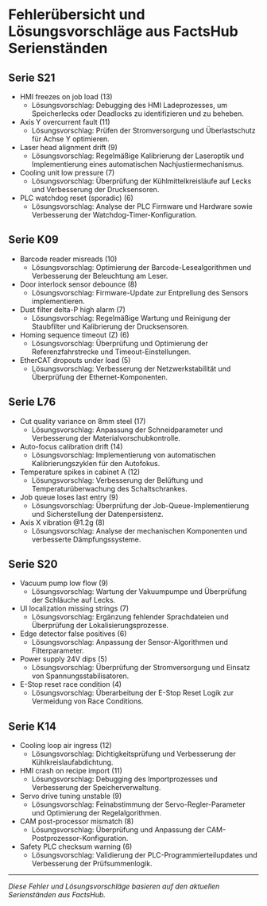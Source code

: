 # Fehlerübersicht und Lösungsvorschläge aus FactsHub Serienständen

## Serie S21
- HMI freezes on job load (13)
  - Lösungsvorschlag: Debugging des HMI Ladeprozesses, um Speicherlecks oder Deadlocks zu identifizieren und zu beheben.
- Axis Y overcurrent fault (11)
  - Lösungsvorschlag: Prüfen der Stromversorgung und Überlastschutz für Achse Y optimieren.
- Laser head alignment drift (9)
  - Lösungsvorschlag: Regelmäßige Kalibrierung der Laseroptik und Implementierung eines automatischen Nachjustiermechanismus.
- Cooling unit low pressure (7)
  - Lösungsvorschlag: Überprüfung der Kühlmittelkreisläufe auf Lecks und Verbesserung der Drucksensoren.
- PLC watchdog reset (sporadic) (6)
  - Lösungsvorschlag: Analyse der PLC Firmware und Hardware sowie Verbesserung der Watchdog-Timer-Konfiguration.

## Serie K09
- Barcode reader misreads (10)
  - Lösungsvorschlag: Optimierung der Barcode-Lesealgorithmen und Verbesserung der Beleuchtung am Leser.
- Door interlock sensor debounce (8)
  - Lösungsvorschlag: Firmware-Update zur Entprellung des Sensors implementieren.
- Dust filter delta-P high alarm (7)
  - Lösungsvorschlag: Regelmäßige Wartung und Reinigung der Staubfilter und Kalibrierung der Drucksensoren.
- Homing sequence timeout (Z) (6)
  - Lösungsvorschlag: Überprüfung und Optimierung der Referenzfahrstrecke und Timeout-Einstellungen.
- EtherCAT dropouts under load (5)
  - Lösungsvorschlag: Verbesserung der Netzwerkstabilität und Überprüfung der Ethernet-Komponenten.

## Serie L76
- Cut quality variance on 8mm steel (17)
  - Lösungsvorschlag: Anpassung der Schneidparameter und Verbesserung der Materialvorschubkontrolle.
- Auto-focus calibration drift (14)
  - Lösungsvorschlag: Implementierung von automatischen Kalibrierungszyklen für den Autofokus.
- Temperature spikes in cabinet A (12)
  - Lösungsvorschlag: Verbesserung der Belüftung und Temperaturüberwachung des Schaltschrankes.
- Job queue loses last entry (9)
  - Lösungsvorschlag: Überprüfung der Job-Queue-Implementierung und Sicherstellung der Datenpersistenz.
- Axis X vibration @1.2g (8)
  - Lösungsvorschlag: Analyse der mechanischen Komponenten und verbesserte Dämpfungssysteme.

## Serie S20
- Vacuum pump low flow (9)
  - Lösungsvorschlag: Wartung der Vakuumpumpe und Überprüfung der Schläuche auf Lecks.
- UI localization missing strings (7)
  - Lösungsvorschlag: Ergänzung fehlender Sprachdateien und Überprüfung der Lokalisierungsprozesse.
- Edge detector false positives (6)
  - Lösungsvorschlag: Anpassung der Sensor-Algorithmen und Filterparameter.
- Power supply 24V dips (5)
  - Lösungsvorschlag: Überprüfung der Stromversorgung und Einsatz von Spannungsstabilisatoren.
- E-Stop reset race condition (4)
  - Lösungsvorschlag: Überarbeitung der E-Stop Reset Logik zur Vermeidung von Race Conditions.

## Serie K14
- Cooling loop air ingress (12)
  - Lösungsvorschlag: Dichtigkeitsprüfung und Verbesserung der Kühlkreislaufabdichtung.
- HMI crash on recipe import (11)
  - Lösungsvorschlag: Debugging des Importprozesses und Verbesserung der Speicherverwaltung.
- Servo drive tuning unstable (9)
  - Lösungsvorschlag: Feinabstimmung der Servo-Regler-Parameter und Optimierung der Regelalgorithmen.
- CAM post-processor mismatch (8)
  - Lösungsvorschlag: Überprüfung und Anpassung der CAM-Postprozessor-Konfiguration.
- Safety PLC checksum warning (6)
  - Lösungsvorschlag: Validierung der PLC-Programmierteilupdates und Verbesserung der Prüfsummenlogik.

---

*Diese Fehler und Lösungsvorschläge basieren auf den aktuellen Serienständen aus FactsHub.*
